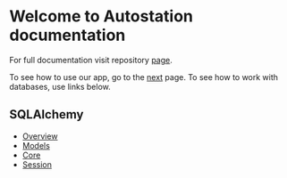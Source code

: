 # Welcome to Autostation documentation

For full documentation visit repository [page](https://github.com/mezidia/medivac).

To see how to use our app, go to the [next](autostation.md) page. To see how to work with databases, use links below.

## SQLAlchemy

* [Overview](alchemy.md#overview)
* [Models](alchemy.md#models)
* [Core](alchemy.md#core)
* [Session](alchemy.md#session)
